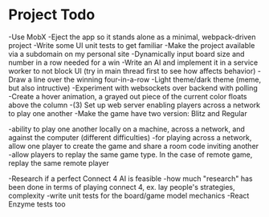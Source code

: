 # Project Todo
-Use MobX
-Eject the app so it stands alone as a minimal, webpack-driven project
-Write some UI unit tests to get familiar
-Make the project available via a subdomain on my personal site
-Dynamically input board size and number in a row needed for a win
-Write an AI and implement it in a service worker to not block UI (try in main thread first to see how affects behavior)
-Draw a line over the winning four-in-a-row
-Light theme/dark theme (meme, but also intructive)
-Experiment with websockets over backend with polling
-Create a hover animation, a grayed out piece of the current color floats above the column
-(3) Set up web server enabling players across a network to play one another
-Make the game have two version: Blitz and Regular

-ability to play one another locally on a machine, across a network, and against the computer (different difficulties)
    -for playing across a network, allow one player to create the game and share a room code inviting another
    -allow players to replay the same game type. In the case of remote game, replay the same remote player

-Research if a perfect Connect 4 AI is feasible
    -how much "research" has been done in terms of playing connect 4, ex. lay people's strategies, complexity
-write unit tests for the board/game model mechanics 
    -React Enzyme tests too
